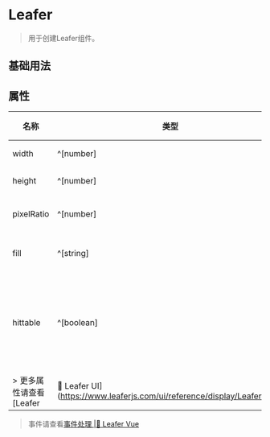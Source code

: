 <script setup lang="ts">
import code from './leaferApp.vue?raw'
</script>

# Leafer
>
> 用于创建Leafer组件。

## 基础用法
<Repl :code="code"  />

## 属性

| 名称 | 类型 | 默认值 | 说明 |
| --- | --- | --- | --- |
| width | ^[number] | —— | 宽度 |
| height | ^[number] | —— | 高度 |
| pixelRatio | ^[number] | 1 | 像素比 |
| fill | ^[string] | —— | 填充色 |
| hittable |^[boolean] | true | 是否响应交互事件 |
> 更多属性请查看[Leafer |🌿 Leafer UI](https://www.leaferjs.com/ui/reference/display/Leafer.html)
>
> 事件请查看[事件处理 |🌿 Leafer Vue](/guide/events/events)
